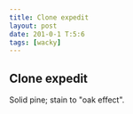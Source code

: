 ```yaml
---
title: Clone expedit
layout: post
date: 201-0-1 T:5:6
tags: [wacky]
---
```

## Clone expedit

Solid pine\; stain to "oak effect".
